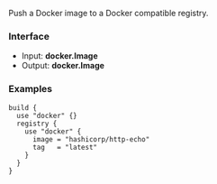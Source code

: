 <!-- This file was generated via `make gen/integrations-hcl` -->
Push a Docker image to a Docker compatible registry.

### Interface

- Input: **docker.Image**
- Output: **docker.Image**

### Examples

```hcl
build {
  use "docker" {}
  registry {
    use "docker" {
      image = "hashicorp/http-echo"
      tag   = "latest"
    }
  }
}
```

